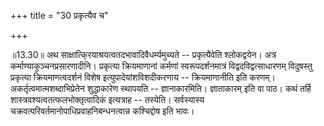 +++
title = "30 प्रकृत्यैव च"

+++
  
  
॥13.30॥ अथ साक्षात्कि्रयाश्रयत्वतदभावादिवैधर्म्यमुच्यते --
प्रकृत्यैवेति श्लोकद्वयेन। अत्र कर्माण्याकुञ्चनप्रसारणादीनि। प्रकृत्या
क्रियमाणानां कर्मणां स्वरूपदर्शनमात्रं विद्वदविद्वत्साधारणम् विदुषस्तु
प्रकृत्या क्रियमाणत्वदर्शनं विशेष इत्युपादेयांशविशदीकरणाय --
क्रियमाणानीति इति करणम्। अकर्तृत्वमात्मशब्दाभिप्रेतेन शुद्धाकारेण
स्थापयति -- ज्ञानाकारमिति। ज्ञाताकारम् इति वा पाठ। कथं तर्हि
शास्त्रवश्यत्वतत्फलभोक्तृत्वादिकं इत्यत्राह -- तस्येति। सर्वस्यास्य
चक्रवत्परिवर्तमानोपाधिप्रवाहनिबन्धनत्वान्न कश्चिद्दोष इति भावः।  
  
